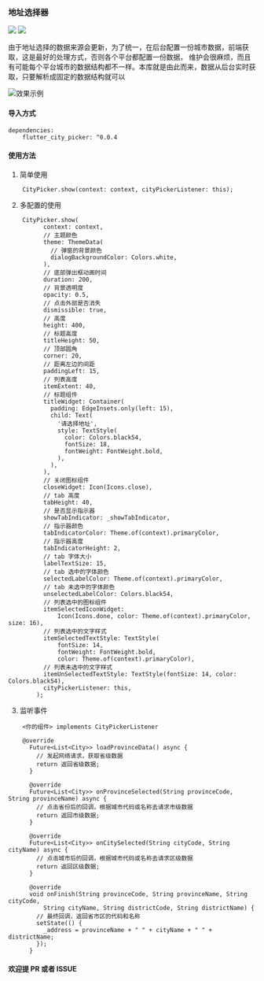 ### 地址选择器

[![](https://img.shields.io/pub/v/flutter_city_picker.svg?color=blue)](https://pub.dev/packages/flutter_city_picker)
[![](https://img.shields.io/github/last-commit/wenchaosong/FlutterCityPicker?color=yellow)](https://github.com/wenchaosong/FlutterCityPicker)

由于地址选择的数据来源会更新，为了统一，在后台配置一份城市数据，前端获取，这是最好的处理方式，否则各个平台都配置一份数据，
维护会很麻烦，而且有可能每个平台城市的数据结构都不一样。本库就是由此而来，数据从后台实时获取，只要解析成固定的数据结构就可以

![效果示例](https://upload-images.jianshu.io/upload_images/9913211-15ba007201c511ef.gif)

#### 导入方式

```
dependencies:
    flutter_city_picker: ^0.0.4
```

#### 使用方法

1. 简单使用
```
    CityPicker.show(context: context, cityPickerListener: this);
```

2. 多配置的使用
```
    CityPicker.show(
          context: context,
          // 主题颜色
          theme: ThemeData(
            // 弹窗的背景颜色
            dialogBackgroundColor: Colors.white,
          ),
          // 底部弹出框动画时间
          duration: 200,
          // 背景透明度
          opacity: 0.5,
          // 点击外部是否消失
          dismissible: true,
          // 高度
          height: 400,
          // 标题高度
          titleHeight: 50,
          // 顶部圆角
          corner: 20,
          // 距离左边的间距
          paddingLeft: 15,
          // 列表高度
          itemExtent: 40,
          // 标题组件
          titleWidget: Container(
            padding: EdgeInsets.only(left: 15),
            child: Text(
              '请选择地址',
              style: TextStyle(
                color: Colors.black54,
                fontSize: 18,
                fontWeight: FontWeight.bold,
              ),
            ),
          ),
          // 关闭图标组件
          closeWidget: Icon(Icons.close),
          // tab 高度
          tabHeight: 40,
          // 是否显示指示器
          showTabIndicator: _showTabIndicator,
          // 指示器颜色
          tabIndicatorColor: Theme.of(context).primaryColor,
          // 指示器高度
          tabIndicatorHeight: 2,
          // tab 字体大小
          labelTextSize: 15,
          // tab 选中的字体颜色
          selectedLabelColor: Theme.of(context).primaryColor,
          // tab 未选中的字体颜色
          unselectedLabelColor: Colors.black54,
          // 列表选中的图标组件
          itemSelectedIconWidget:
              Icon(Icons.done, color: Theme.of(context).primaryColor, size: 16),
          // 列表选中的文字样式
          itemSelectedTextStyle: TextStyle(
              fontSize: 14,
              fontWeight: FontWeight.bold,
              color: Theme.of(context).primaryColor),
          // 列表未选中的文字样式
          itemUnSelectedTextStyle: TextStyle(fontSize: 14, color: Colors.black54),
          cityPickerListener: this,
        );
```

3. 监听事件
```
    <你的组件> implements CityPickerListener

    @override
      Future<List<City>> loadProvinceData() async {
        // 发起网络请求，获取省级数据
        return 返回省级数据;
      }

      @override
      Future<List<City>> onProvinceSelected(String provinceCode, String provinceName) async {
        // 点击省份后的回调，根据城市代码或名称去请求市级数据
        return 返回市级数据;
      }

      @override
      Future<List<City>> onCitySelected(String cityCode, String cityName) async {
        // 点击城市后的回调，根据城市代码或名称去请求区级数据
        return 返回区级数据;
      }

      @override
      void onFinish(String provinceCode, String provinceName, String cityCode,
          String cityName, String districtCode, String districtName) {
        // 最终回调，返回省市区的代码和名称
        setState(() {
          _address = provinceName + " " + cityName + " " + districtName;
        });
      }
```

#### 欢迎提 PR 或者 ISSUE

